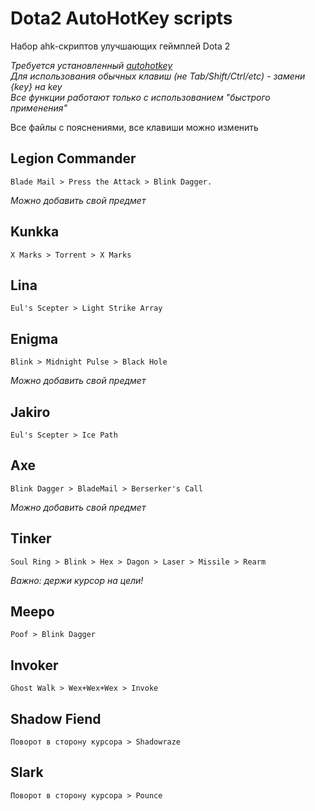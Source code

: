 # Dota2 AutoHotKey scripts

Набор ahk-скриптов улучшающих геймплей Dota 2  
  
*Требуется установленный [autohotkey](https://www.autohotkey.com/)*  
*Для использования обычных клавиш (не Tab/Shift/Ctrl/etc) - замени {key} на key*  
*Все функции работают только с использованием "быстрого применения"*
  
Все файлы с пояснениями, все клавиши можно изменить  
  
## Legion Commander
```
Blade Mail > Press the Attack > Blink Dagger.
```
*Можно добавить свой предмет*

## Kunkka
```
X Marks > Torrent > X Marks
```

## Lina
```
Eul's Scepter > Light Strike Array
```

## Enigma
```
Blink > Midnight Pulse > Black Hole
```
*Можно добавить свой предмет*

## Jakiro
```
Eul's Scepter > Ice Path
```

## Axe
```
Blink Dagger > BladeMail > Berserker's Call
```
*Можно добавить свой предмет*

## Tinker
```
Soul Ring > Blink > Hex > Dagon > Laser > Missile > Rearm
```
*Важно: держи курсор на цели!*

## Meepo
```
Poof > Blink Dagger
```

## Invoker
```
Ghost Walk > Wex+Wex+Wex > Invoke
```

## Shadow Fiend
```
Поворот в сторону курсора > Shadowraze
```

## Slark
```
Поворот в сторону курсора > Pounce
```